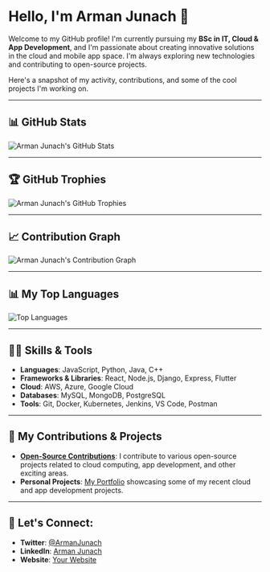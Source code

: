 # Hello, I'm Arman Junach 👋

Welcome to my GitHub profile! I'm currently pursuing my **BSc in IT, Cloud & App Development**, and I'm passionate about creating innovative solutions in the cloud and mobile app space. I'm always exploring new technologies and contributing to open-source projects.

Here's a snapshot of my activity, contributions, and some of the cool projects I'm working on.

---

## 📊 GitHub Stats

![Arman Junach's GitHub Stats](https://github-readme-stats.vercel.app/api?username=armanjunach12&show_icons=true&hide_title=true&count_private=true&hide=prs&theme=radical)

---

## 🏆 GitHub Trophies

![Arman Junach's GitHub Trophies](https://github-profile-trophy.vercel.app/?username=armanjunach12&theme=radical)

---

## 📈 Contribution Graph

![Arman Junach's Contribution Graph](https://github-readme-activity-graph.cyclic.app/username=armanjunach12&theme=github)

---

## 📊 My Top Languages

![Top Languages](https://github-readme-stats.vercel.app/api/top-langs/?username=armanjunach12&layout=compact&theme=radical)

---

## 🧑‍💻 Skills & Tools
- **Languages**: JavaScript, Python, Java, C++
- **Frameworks & Libraries**: React, Node.js, Django, Express, Flutter
- **Cloud**: AWS, Azure, Google Cloud
- **Databases**: MySQL, MongoDB, PostgreSQL
- **Tools**: Git, Docker, Kubernetes, Jenkins, VS Code, Postman

---

## 🎯 My Contributions & Projects
- **[Open-Source Contributions](https://github.com/armanjunach12)**: I contribute to various open-source projects related to cloud computing, app development, and other exciting areas.
- **Personal Projects**: [My Portfolio](https://your-portfolio-link) showcasing some of my recent cloud and app development projects.

---

## 💬 Let's Connect:
- **Twitter**: [@ArmanJunach](https://twitter.com/ArmanJunach)
- **LinkedIn**: [Arman Junach](https://linkedin.com/in/armanjunach)
- **Website**: [Your Website](https://your-website-link)
